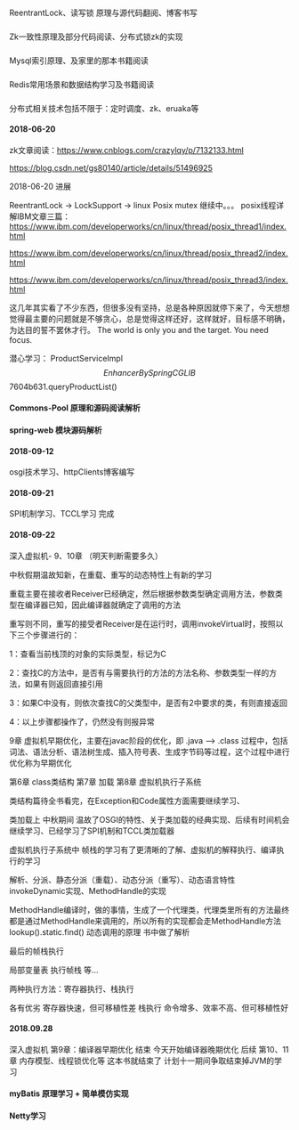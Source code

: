 ###
ReentrantLock、读写锁 原理与源代码翻阅、博客书写
###
Zk一致性原理及部分代码阅读、分布式锁zk的实现
###
Mysql索引原理、及家里的那本书籍阅读
###
Redis常用场景和数据结构学习及书籍阅读
###
分布式相关技术包括不限于：定时调度、zk、eruaka等

#### 2018-06-20
zk文章阅读：https://www.cnblogs.com/crazylqy/p/7132133.html

https://blog.csdn.net/gs80140/article/details/51496925

2018-06-20 进展

ReentrantLock -> LockSupport -> linux Posix mutex 继续中。。。
posix线程详解IBM文章三篇：
https://www.ibm.com/developerworks/cn/linux/thread/posix_thread1/index.html

https://www.ibm.com/developerworks/cn/linux/thread/posix_thread2/index.html

https://www.ibm.com/developerworks/cn/linux/thread/posix_thread3/index.html

这几年其实看了不少东西，但很多没有坚持，总是各种原因就停下来了，今天想想觉得最主要的问题就是不够贪心，总是觉得这样还好，这样就好，目标感不明确，为达目的誓不罢休才行。
The world is only you and the target. You need focus.

潜心学习：
ProductServiceImpl$$EnhancerBySpringCGLIB$$7604b631.queryProductList(<generated>)

#### Commons-Pool 原理和源码阅读解析
#### spring-web 模块源码解析

#### 2018-09-12
osgi技术学习、httpClients博客编写

#### 2018-09-21
SPI机制学习、TCCL学习 完成

#### 2018-09-22
深入虚拟机- 9、10章 （明天判断需要多久）

中秋假期温故知新，在重载、重写的动态特性上有新的学习

重载主要在接收者Receiver已经确定，然后根据参数类型确定调用方法，参数类型在编译器已知，因此编译器就确定了调用的方法

重写则不同，重写的接受者Receiver是在运行时，调用invokeVirtual时，按照以下三个步骤进行的：

1：查看当前栈顶的对象的实际类型，标记为C

2：查找C的方法中，是否有与需要执行的方法的方法名称、参数类型一样的方法，如果有则返回直接引用

3：如果C中没有，则依次查找C的父类型中，是否有2中要求的类，有则直接返回

4：以上步骤都操作了，仍然没有则报异常

9章
虚拟机早期优化，主要在javac阶段的优化，即 .java --> .class 过程中，包括 词法、语法分析、语法树生成、插入符号表、生成字节码等过程，这个过程中进行优化称为早期优化

第6章 class类结构 第7章 加载 第8章 虚拟机执行子系统

类结构篇待全书看完，在Exception和Code属性方面需要继续学习、

类加载上 中秋期间 温故了OSGI的特性、关于类加载的经典实现、后续有时间机会继续学习、已经学习了SPI机制和TCCL类加载器

虚拟机执行子系统中 帧栈的学习有了更清晰的了解、虚拟机的解释执行、编译执行的学习

解析、分派、静态分派（重载）、动态分派（重写）、动态语言特性invokeDynamic实现、MethodHandle的实现

MethodHandle编译时，做的事情，生成了一个代理类，代理类里所有的方法最终都是通过MethodHandle来调用的，所以所有的实现都会走MethodHandle方法
lookup().static.find() 动态调用的原理 书中做了解析

最后的帧栈执行

局部变量表
执行帧栈
等...

两种执行方法：寄存器执行、栈执行

各有优劣 寄存器快速，但可移植性差
栈执行 命令增多、效率不高、但可移植性好

#### 2018.09.28 
深入虚拟机 第9章：编译器早期优化 结束 今天开始编译器晚期优化 
后续 第10、11章 内存模型、线程锁优化等 这本书就结束了 计划十一期间争取结束掉JVM的学习

#### myBatis 原理学习 + 简单模仿实现

#### Netty学习
